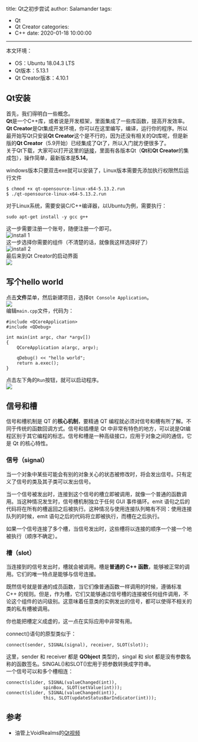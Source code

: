 title: Qt之初步尝试
author: Salamander
tags:
  - Qt
  - Qt Creator
categories:
  - C++
date: 2020-01-18 10:00:00
---
本文环境：
* OS：Ubuntu 18.04.3 LTS
* Qt版本：5.13.1
* Qt Creator版本：4.10.1

## Qt安装
首先，我们得明白一些概念。  
**Qt**是一个C++库，或者说是开发框架，里面集成了一些库函数，提高开发效率。  
**Qt Creator**是Qt集成开发环境，你可以在这里编写，编译，运行你的程序。所以最开始写Qt只安装**Qt Creator**这个是不行的，因为还没有相关的Qt库呢，但是新版的**Qt Creator**（5.9开始）已经集成了Qt了，所以入门就方便很多了。  
关于Qt下载，大家可以打开这里的[链接](http://download.qt.io/archive/qt/)，里面有各版本Qt（**Qt**和**Qt Creator**的集成包），操作简单，最新版本是**5.14**。  

<!-- more -->

windows版本只要双击exe就可以安装了，Linux版本需要先添加执行权限然后运行文件
```
$ chmod +x qt-opensource-linux-x64-5.13.2.run
$ ./qt-opensource-linux-x64-5.13.2.run
```
对于Linux系统，需要安装C/C++编译器，以Ubuntu为例，需要执行：
```
sudo apt-get install -y gcc g++
```

这一步需要注册一个账号，随便注册一个即可。  
![install 1](https://s2.ax1x.com/2020/01/18/1p7NOs.png)  
这一步选择你需要的组件（不清楚的话，就像我这样选择好了）  
![install 2](https://s2.ax1x.com/2020/01/18/1p7IfO.png)  
最后来到Qt Creator的启动界面  
![](https://s2.ax1x.com/2020/01/18/1pqSyQ.png)

## 写个hello world
点击**文件**菜单，然后新建项目，选择`Qt Console Application`。  
![](https://s2.ax1x.com/2020/01/18/19CDSA.png)  
编辑`main.cpp`文件，代码为：  
```
#include <QCoreApplication>
#include <QDebug>

int main(int argc, char *argv[])
{
    QCoreApplication a(argc, argv);

    qDebug() << "hello world";
    return a.exec();
}
```
点击左下角的`Run`按钮，就可以启动程序。  
![](https://s2.ax1x.com/2020/01/18/19PDNF.png)

## 信号和槽
信号和槽机制是 QT 的**核心机制**，要精通 QT 编程就必须对信号和槽有所了解。不同于传统的函数回调方式。信号和插槽是 Qt 中非常有特色的地方，可以说是Qt编程区别于其它编程的标志。信号和槽是一种高级接口，应用于对象之间的通信，它是 Qt 的核心特性。

### 信号（signal）
当一个对象中某些可能会有别的对象关心的状态被修改时，将会发出信号。只有定义了信号的类及其子类可以发出信号。

当一个信号被发出时，连接到这个信号的槽立即被调用，就像一个普通的函数调用。当这种情况发生时，信号槽机制独立于任何 GUI 事件循环。emit 语句之后的代码将在所有的槽返回之后被执行。这种情况与使用连接队列略有不同：使用连接队列的时候，emit 语句之后的代码将立即被执行，而槽在之后执行。

如果一个信号连接了多个槽，当信号发出时，这些槽将以连接的顺序一个接一个地被执行（顺序不确定）。


### 槽（slot）
当连接到的信号发出时，槽就会被调用。槽是**普通的 C++ 函数**，能够被正常的调用。它们的唯一特点是能够与信号连接。

既然信号就是普通的成员函数，当它们像普通函数一样调用的时候，遵循标准 C++ 的规则。但是，作为槽，它们又能够通过信号槽的连接被任何组件调用，不论这个组件的访问级别。这意味着任意类的实例发出的信号，都可以使得不相关的类的私有槽被调用。  

你也能把槽定义成虚的，这一点在实际应用中非常有用。

connect()语句的原型类似于：
```
connect(sender, SIGNAL(signal), receiver, SLOT(slot));
```
这里，sender 和 receiver 都是 **QObject** 类型的，singal 和 slot 都是没有参数名称的函数签名。SINGAL()和SLOT()宏用于把参数转换成字符串。  
一个信号可以和多个槽相连：
```
connect(slider, SIGNAL(valueChanged(int)),
              spinBox, SLOT(setValue(int))); 
connect(slider, SIGNAL(valueChanged(int)),
              this, SLOT(updateStatusBarIndicator(int)));
```












## 参考

* 油管上VoidRealms的[Qt视频](https://www.youtube.com/watch?v=Id-sPu_m_hE&t=176s)